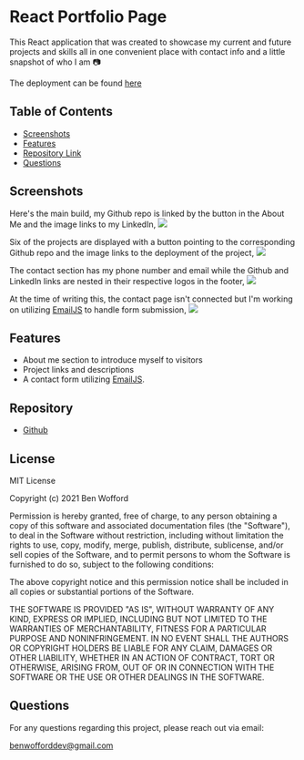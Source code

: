 # React Portfolio Page

This React application that was created to showcase my current and future projects and skills all in one convenient place with contact info and a little snapshot of who I am 📷

The deployment can be found [here](https://benwofford.github.io/react-portfolio/)

## Table of Contents

- [Screenshots ](#Screenshots)
- [Features](#Features)
- [Repository Link](#Repository)
- [Questions](#Questions)

## Screenshots

Here's the main build, my Github repo is linked by the button in the About Me and the image links to my LinkedIn,
<img src="/components/images/main-build.png" />

Six of the projects are displayed with a button pointing to the corresponding Github repo and the image links to the deployment of the project,
<img src="/components/images/projects.png" />

The contact section has my phone number and email while the Github and LinkedIn links are nested in their respective logos in the footer,
<img src="/components/images/contact-section.png" />

At the time of writing this, the contact page isn't connected but I'm working on utilizing [EmailJS](https://www.emailjs.com/) to handle form submission,
<img src="/components/images/contact-page.png" />

## Features

- About me section to introduce myself to visitors
- Project links and descriptions
- A contact form utilizing [EmailJS](https://www.emailjs.com/).

## Repository

- [Github](https://github.com/benwofford/react-portfolio)

## License

MIT License

Copyright (c) 2021 Ben Wofford

Permission is hereby granted, free of charge, to any person obtaining a copy
of this software and associated documentation files (the "Software"), to deal
in the Software without restriction, including without limitation the rights
to use, copy, modify, merge, publish, distribute, sublicense, and/or sell
copies of the Software, and to permit persons to whom the Software is
furnished to do so, subject to the following conditions:

The above copyright notice and this permission notice shall be included in all
copies or substantial portions of the Software.

THE SOFTWARE IS PROVIDED "AS IS", WITHOUT WARRANTY OF ANY KIND, EXPRESS OR
IMPLIED, INCLUDING BUT NOT LIMITED TO THE WARRANTIES OF MERCHANTABILITY,
FITNESS FOR A PARTICULAR PURPOSE AND NONINFRINGEMENT. IN NO EVENT SHALL THE
AUTHORS OR COPYRIGHT HOLDERS BE LIABLE FOR ANY CLAIM, DAMAGES OR OTHER
LIABILITY, WHETHER IN AN ACTION OF CONTRACT, TORT OR OTHERWISE, ARISING FROM,
OUT OF OR IN CONNECTION WITH THE SOFTWARE OR THE USE OR OTHER DEALINGS IN THE
SOFTWARE.

## Questions

For any questions regarding this project, please reach out via email:

benwofforddev@gmail.com
